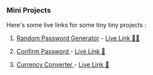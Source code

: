 ### Mini Projects

Here's some live links for some tiny tiny projects :

1. [Random Password Generator](./pass%20generator/) - [Live Link 👨‍🚀 ](https://nerdyabhi.github.io/The-Javascript/pass%20generator/)

2. [Confirm Password ](./z-projects/confirmPassword/)- [Live Link 🔑 ](https://nerdyabhi.github.io/The-Javascript/z-projects/confirmPassword/)

3. [Currency Converter ](./currency%20converter/) - [Live Link 🚀](https://nerdyabhi.github.io/The-Javascript/currency%20converter/)
